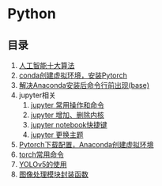 # Python

## 目录

1. [人工智能十大算法](./人工智能十大算法.md)
2. [conda创建虚拟环境，安装Pytorch](./conda创建虚拟环境，安装Pytorch.md)
3. [解决Anaconda安装后命令行前出现(base)](./解决Anaconda安装后命令行前出现(base).md)
4. jupyter相关
   1. [jupyter 常用操作和命令](./jupyter常用操作和命令.md)
   2. [jupyter 增加、删除内核](./jupyter增加、删除内核.md)
   3. <a href="jupyter notebook快捷键">jupyter notebook快捷键</a>
   4. [jupyter 更换主题](./jupyter更换主题.md)
5. [Pytorch下载配置，Anaconda创建虚拟环境](./Pytorch下载配置，Anaconda创建虚拟环境.md)
6. [torch常用命令](./torch常用命令.md)
7. [YOLOv5的使用](./YOLOv5的使用.md)
8. [图像处理模块封装函数](./图像处理模块封装函数.md)



